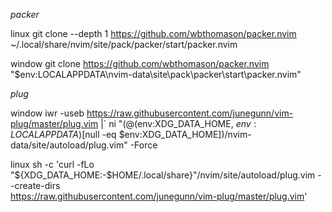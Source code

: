 
*packer*

linux
git clone --depth 1 https://github.com/wbthomason/packer.nvim ~/.local/share/nvim/site/pack/packer/start/packer.nvim

window
git clone https://github.com/wbthomason/packer.nvim "$env:LOCALAPPDATA\nvim-data\site\pack\packer\start\packer.nvim"


*plug*

window
iwr -useb https://raw.githubusercontent.com/junegunn/vim-plug/master/plug.vim |` ni "$(@($env:XDG_DATA_HOME, $env:LOCALAPPDATA)[$null -eq $env:XDG_DATA_HOME])/nvim-data/site/autoload/plug.vim" -Force

linux 
sh -c 'curl -fLo "${XDG_DATA_HOME:-$HOME/.local/share}"/nvim/site/autoload/plug.vim --create-dirs \
       https://raw.githubusercontent.com/junegunn/vim-plug/master/plug.vim'
